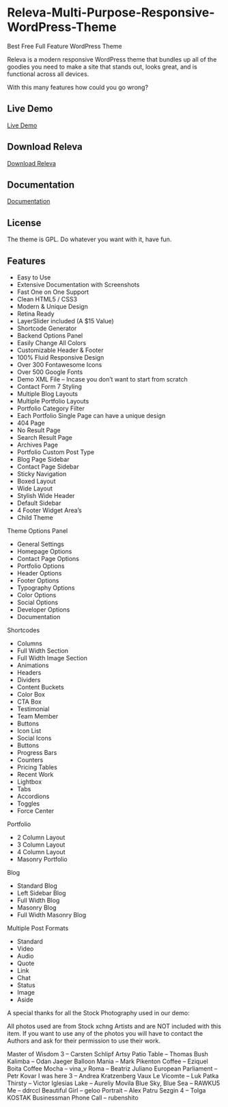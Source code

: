Releva-Multi-Purpose-Responsive-WordPress-Theme
===============================================

Best Free Full Feature WordPress Theme

Releva is a modern responsive WordPress theme that bundles up all of the goodies you need to make a site that stands out, looks great, and is functional across all devices.

With this many features how could you go wrong?

<h2>Live Demo</h2>

<a target="_blank" href="http://www.theme-seed.com/themes/releva/">Live Demo</a>

<h2>Download Releva</h2>

<a target="_blank" href="http://www.theme-seed.com/themes/product/releva-multi-purpose-responsive-wordpress-theme/">Download Releva</a>

<h2>Documentation</h2>

<a target="_blank" href="http://www.theme-seed.com/documentation/releva/">Documentation</a>

<h2>License</h2>

The theme is GPL. Do whatever you want with it, have fun.

<h2>Features</h2>

- Easy to Use
- Extensive Documentation with Screenshots
- Fast One on One Support
- Clean HTML5 / CSS3
- Modern & Unique Design
- Retina Ready
- LayerSlider included (A $15 Value)
- Shortcode Generator
- Backend Options Panel
- Easily Change All Colors
- Customizable Header & Footer
- 100% Fluid Responsive Design
- Over 300 Fontawesome Icons
- Over 500 Google Fonts
- Demo XML File – Incase you don’t want to start from scratch
- Contact Form 7 Styling
- Multiple Blog Layouts
- Multiple Portfolio Layouts
- Portfolio Category Filter
- Each Portfolio Single Page can have a unique design
- 404 Page
- No Result Page
- Search Result Page
- Archives Page
- Portfolio Custom Post Type
- Blog Page Sidebar
- Contact Page Sidebar
- Sticky Navigation
- Boxed Layout
- Wide Layout
- Stylish Wide Header
- Default Sidebar
- 4 Footer Widget Area’s
- Child Theme

Theme Options Panel
- General Settings
- Homepage Options
- Contact Page Options
- Portfolio Options
- Header Options
- Footer Options
- Typography Options
- Color Options
- Social Options
- Developer Options
- Documentation

Shortcodes
- Columns
- Full Width Section
- Full Width Image Section
- Animations
- Headers
- Dividers
- Content Buckets
- Color Box
- CTA Box
- Testimonial
- Team Member
- Buttons
- Icon List
- Social Icons
- Buttons
- Progress Bars
- Counters
- Pricing Tables
- Recent Work
- Lightbox
- Tabs
- Accordions
- Toggles
- Force Center

Portfolio
- 2 Column Layout
- 3 Column Layout
- 4 Column Layout
- Masonry Portfolio

Blog
- Standard Blog
- Left Sidebar Blog
- Full Width Blog
- Masonry Blog
- Full Width Masonry Blog

Multiple Post Formats
- Standard
- Video
- Audio
- Quote
- Link
- Chat
- Status
- Image
- Aside

A special thanks for all the Stock Photography used in our demo:

All photos used are from Stock xchng Artists and are NOT included with this item. If you want to use any of the photos you will have to contact the Authors and ask for their permission to use their work.

Master of Wisdom 3 – Carsten Schlipf
Artsy Patio Table – Thomas Bush
Kalimba – Odan Jaeger
Balloon Mania – Mark Pikenton
Coffee – Eziquel Boita
Coffee Mocha – vina_v
Roma – Beatriz Juliano
European Parliament – Petr Kovar
I was here 3 – Andrea Kratzenberg
Vaux Le Vicomte – Luk Patka
Thirsty – Victor Iglesias
Lake – Aureliy Movila
Blue Sky, Blue Sea – RAWKU5
Me – ddrccl
Beautiful Girl – geloo
Portrait – Alex Patru
Sezgin 4 – Tolga KOSTAK
Businessman Phone Call – rubenshito
